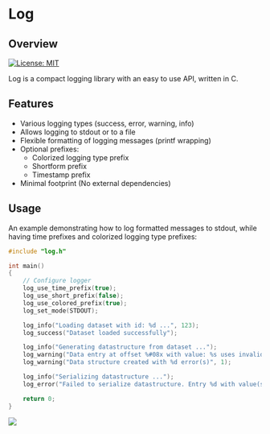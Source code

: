 # Log

## Overview
[![License: MIT](https://img.shields.io/badge/License-MIT-yellow.svg)](https://opensource.org/licenses/MIT)

Log is a compact logging library with an easy to use API, written in C.

## Features
- Various logging types (success, error, warning, info)
- Allows logging to stdout or to a file
- Flexible formatting of logging messages (printf wrapping)
- Optional prefixes:
    - Colorized logging type prefix
    - Shortform prefix
    - Timestamp prefix
- Minimal footprint (No external dependencies)


## Usage

An example demonstrating how to log formatted messages to stdout, while having time prefixes and colorized logging type prefixes:

```c
#include "log.h"

int main()
{
    // Configure logger
    log_use_time_prefix(true);
    log_use_short_prefix(false);
    log_use_colored_prefix(true);
    log_set_mode(STDOUT);

    log_info("Loading dataset with id: %d ...", 123);
    log_success("Dataset loaded successfully");

    log_info("Generating datastructure from dataset ...");
    log_warning("Data entry at offset %#08x with value: %s uses invalid offset.", 20, "test");
    log_warning("Data structure created with %d error(s)", 1);

    log_info("Serializing datastructure ...");
    log_error("Failed to serialize datastructure. Entry %d with value(s) x=%.2f y=%.2f are invalid.", 7, 10.5f, 20.5f);

    return 0;
}
```

![](https://i.imgur.com/nhpMnte.png)
